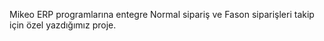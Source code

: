 Mikeo ERP programlarına entegre Normal sipariş ve Fason siparişleri takip için özel yazdığımız proje.
